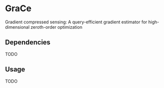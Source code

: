 # GraCe

Gradient compressed sensing: A query-efficient gradient estimator for high-dimensional zeroth-order optimization

## Dependencies

TODO

## Usage

TODO
